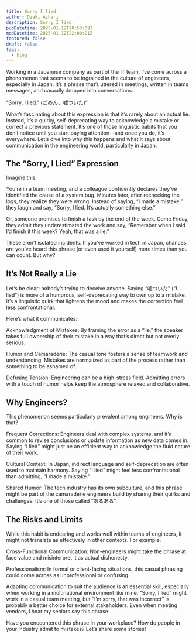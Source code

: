 ```yaml
---
title: Sorry I lied.
author: Dzaki Azhari
description: Sorry I lied.
pubDatetime: 2025-01-12T20:53:09Z
modDatetime: 2025-01-12T22:00:21Z
featured: false
draft: false
tags:
  - blog
---
```



Working in a Japanese company as part of the IT team, I’ve come across a phenomenon that seems to be ingrained in the culture of engineers, especially in Japan. It’s a phrase that’s uttered in meetings, written in teams messages, and casually dropped into conversations:

“Sorry, I lied.” (ごめん、嘘ついた)”

What’s fascinating about this expression is that it’s rarely about an actual lie. Instead, it’s a quirky, self-deprecating way to acknowledge a mistake or correct a previous statement. It’s one of those linguistic habits that you don’t notice until you start paying attention—and once you do, it’s everywhere. Let’s dive into why this happens and what it says about communication in the engineering world, particularly in Japan.

## The “Sorry, I Lied” Expression

Imagine this:

You’re in a team meeting, and a colleague confidently declares they’ve identified the cause of a system bug. Minutes later, after rechecking the logs, they realize they were wrong. Instead of saying, “I made a mistake,” they laugh and say, “Sorry, I lied. It’s actually something else.”

Or, someone promises to finish a task by the end of the week. Come Friday, they admit they underestimated the work and say, “Remember when I said I’d finish it this week? Yeah, that was a lie.”

These aren’t isolated incidents. If you’ve worked in tech in Japan, chances are you’ve heard this phrase (or even used it yourself) more times than you can count. But why?

## It’s Not Really a Lie

Let’s be clear: nobody’s trying to deceive anyone. Saying “嘘ついた” (“I lied”) is more of a humorous, self-deprecating way to own up to a mistake. It’s a linguistic quirk that lightens the mood and makes the correction feel less confrontational.

Here’s what it communicates:

Acknowledgment of Mistakes: By framing the error as a “lie,” the speaker takes full ownership of their mistake in a way that’s direct but not overly serious.

Humor and Camaraderie: The casual tone fosters a sense of teamwork and understanding. Mistakes are normalized as part of the process rather than something to be ashamed of.

Defusing Tension: Engineering can be a high-stress field. Admitting errors with a touch of humor helps keep the atmosphere relaxed and collaborative.

## Why Engineers?

This phenomenon seems particularly prevalent among engineers. Why is that?

Frequent Corrections: Engineers deal with complex systems, and it’s common to revise conclusions or update information as new data comes in. Saying “I lied” might just be an efficient way to acknowledge the fluid nature of their work.

Cultural Context: In Japan, indirect language and self-deprecation are often used to maintain harmony. Saying “I lied” might feel less confrontational than admitting, “I made a mistake.”

Shared Humor: The tech industry has its own subculture, and this phrase might be part of the camaraderie engineers build by sharing their quirks and challenges. It’s one of those called “あるある”.

## The Risks and Limits

While this habit is endearing and works well within teams of engineers, it might not translate as effectively in other contexts. For example:

Cross-Functional Communication: Non-engineers might take the phrase at face value and misinterpret it as actual dishonesty.

Professionalism: In formal or client-facing situations, this casual phrasing could come across as unprofessional or confusing.

Adapting communication to suit the audience is an essential skill, especially when working in a multinational environment like mine. “Sorry, I lied” might work in a casual team meeting, but “I’m sorry, that was incorrect” is probably a better choice for external stakeholders. Even when meeting vendors, I hear my seniors say this phrase.

Have you encountered this phrase in your workplace? How do people in your industry admit to mistakes? Let’s share some stories!
